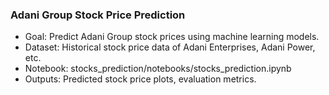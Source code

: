 
 
###  Adani Group Stock Price Prediction 
- Goal: Predict Adani Group stock prices using machine learning models. 
- Dataset: Historical stock price data of Adani Enterprises, Adani Power, etc. 
- Notebook: stocks_prediction/notebooks/stocks_prediction.ipynb 
- Outputs: Predicted stock price plots, evaluation metrics. 
